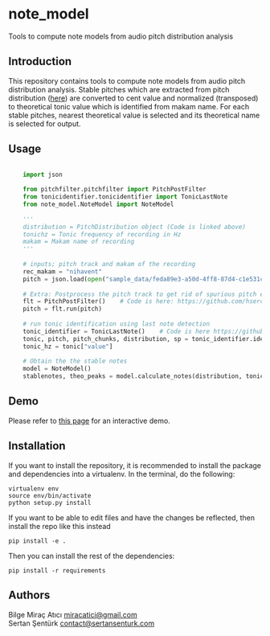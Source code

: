 note_model
==========
Tools to compute note models from audio pitch distribution analysis

Introduction
------------
This repository contains tools to compute note models from audio pitch distribution analysis. Stable pitches which are extracted from pitch distribution ([here](https://github.com/hsercanatli/tonicidentifier_makam/blob/master/tonicidentifier/PitchDistribution.py)) are converted to cent value and normalized (transposed) to theoretical tonic value which is identified from makam name. For each stable pitches, nearest theoretical value is selected and its theoretical name is selected for output. 

Usage
------
```python

    import json
    
    from pitchfilter.pitchfilter import PitchPostFilter
    from tonicidentifier.tonicidentifier import TonicLastNote
    from note_model.NoteModel import NoteModel
    
    '''
    distribution = PitchDistribution object (Code is linked above)
    tonichz = Tonic frequency of recording in Hz
    makam = Makam name of recording
    '''
    
    # inputs; pitch track and makam of the recording
    rec_makam = "nihavent"  
    pitch = json.load(open("sample_data/feda89e3-a50d-4ff8-87d4-c1e531cc1233.json", 'r'))['pitch']
    
    # Extra: Postprocess the pitch track to get rid of spurious pitch estimations and correct octave errors
    flt = PitchPostFilter()    # Code is here: https://github.com/hsercanatli/pitch-post-filter
    pitch = flt.run(pitch)
    
    # run tonic identification using last note detection
    tonic_identifier = TonicLastNote()    # Code is here https://github.com/hsercanatli/tonicidentifier_makam
    tonic, pitch, pitch_chunks, distribution, sp = tonic_identifier.identify(pitch)
    tonic_hz = tonic["value"]
    
    # Obtain the the stable notes
    model = NoteModel()
    stablenotes, theo_peaks = model.calculate_notes(distribution, tonic_hz, rec_makam)
```

Demo
------------
Please refer to [this page](https://github.com/miracatici/note_model/blob/master/demo.ipynb) for an interactive demo.


Installation
------------
If you want to install the repository, it is recommended to install the package and dependencies into a virtualenv. In the terminal, do the following:

    virtualenv env
    source env/bin/activate
    python setup.py install

If you want to be able to edit files and have the changes be reflected, then install the repo like this instead

    pip install -e .

Then you can install the rest of the dependencies:

    pip install -r requirements
    
Authors
-------
Bilge Miraç Atıcı	miracatici@gmail.com  
Sertan Şentürk		contact@sertansenturk.com
